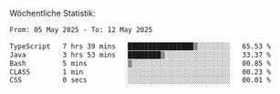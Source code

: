 
Wöchentliche Statistik:
<!--START_SECTION:waka-->

```txt
From: 05 May 2025 - To: 12 May 2025

TypeScript   7 hrs 39 mins   ████████████████▒░░░░░░░░   65.53 %
Java         3 hrs 53 mins   ████████▒░░░░░░░░░░░░░░░░   33.37 %
Bash         5 mins          ▒░░░░░░░░░░░░░░░░░░░░░░░░   00.85 %
CLASS        1 min           ░░░░░░░░░░░░░░░░░░░░░░░░░   00.23 %
CSS          0 secs          ░░░░░░░░░░░░░░░░░░░░░░░░░   00.01 %
```

<!--END_SECTION:waka-->
